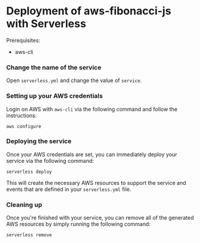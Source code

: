 # Deployment of aws-fibonacci-js with Serverless

Prerequisites:

- aws-cli


### Change the name of the service

Open `serverless.yml` and change the value of `service`.


### Setting up your AWS credentials

Login on AWS with `aws-cli` via the following command and follow the instructions:

```shell
aws configure
```


### Deploying the service

Once your AWS credentials are set, you can immediately deploy your service via the following command:

```shell
serverless deploy
```

This will create the necessary AWS resources to support the service and events that are defined in your `serverless.yml` file.


### Cleaning up

Once you're finished with your service, you can remove all of the generated AWS resources by simply running the following command:

```shell
serverless remove
```
